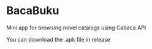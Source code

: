 # BacaBuku
Mini app for browsing novel catalogs using Cabaca API

You can download the .apk file in release
